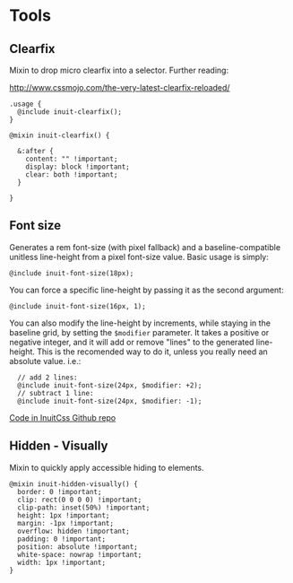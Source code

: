 # Tools

## Clearfix
Mixin to drop micro clearfix into a selector. Further reading:

http://www.cssmojo.com/the-very-latest-clearfix-reloaded/

```
.usage {
  @include inuit-clearfix();
}
```

```
@mixin inuit-clearfix() {

  &:after {
    content: "" !important;
    display: block !important;
    clear: both !important;
  }

}
```

## Font size

Generates a rem font-size (with pixel fallback) and a baseline-compatible unitless line-height from a pixel font-size value. Basic usage is simply:

  `@include inuit-font-size(18px);`

You can force a specific line-height by passing it as the second argument:

  `@include inuit-font-size(16px, 1);`

You can also modify the line-height by increments, while staying in the baseline grid, by setting the `$modifier` parameter. It takes a positive or negative integer, and it will add or remove "lines" to the  generated line-height. This is the recomended way to do it, unless you really need an absolute value. i.e.:

```
  // add 2 lines:
  @include inuit-font-size(24px, $modifier: +2);
  // subtract 1 line:
  @include inuit-font-size(24px, $modifier: -1);
```

[Code in InuitCss Github repo](https://github.com/inuitcss/inuitcss/blob/develop/tools/_tools.font-size.scss)


## Hidden - Visually
Mixin to quickly apply accessible hiding to elements.

```
@mixin inuit-hidden-visually() {
  border: 0 !important;
  clip: rect(0 0 0 0) !important;
  clip-path: inset(50%) !important;
  height: 1px !important;
  margin: -1px !important;
  overflow: hidden !important;
  padding: 0 !important;
  position: absolute !important;
  white-space: nowrap !important;
  width: 1px !important;
}
```
